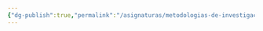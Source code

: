 ```yaml
---
{"dg-publish":true,"permalink":"/asignaturas/metodologias-de-investigacion/metodologias-de-investigacion/"}
---
```


